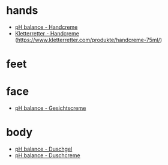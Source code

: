 # hands

- [pH balance - Handcreme](https://www.migros.ch/de/product/526820700000)
- [Kletterretter - Handcreme](https://www.transa.ch/p/kletterretter-handcreme-klassik-75ml-306752-001/) (https://www.kletterretter.com/produkte/handcreme-75ml/)

# feet


# face

- [pH balance - Gesichtscreme](https://www.migros.ch/de/product/526801900000)

# body

- [pH balance - Duschgel](https://www.migros.ch/de/product/526800400000)
- [pH balance - Duschcreme](https://www.migros.ch/de/product/526820100000)
